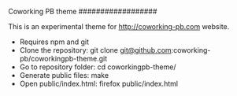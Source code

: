 Coworking PB theme
##################

This is an experimental theme for http://coworking-pb.com website.

* Requires npm and git
* Clone the repository: git clone git@github.com:coworking-pb/coworkingpb-theme.git
* Go to repository folder: cd coworkingpb-theme/
* Generate public files: make
* Open public/index.html: firefox public/index.html
